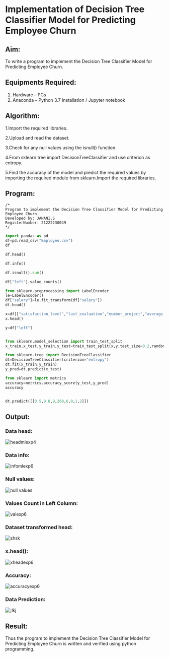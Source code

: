 # Implementation of Decision Tree Classifier Model for Predicting Employee Churn

## Aim:
To write a program to implement the Decision Tree Classifier Model for Predicting Employee Churn.

## Equipments Required:
1. Hardware – PCs
2. Anaconda – Python 3.7 Installation / Jupyter notebook

## Algorithm:
1.Import the required libraries.

2.Upload and read the dataset.

3.Check for any null values using the isnull() function.

4.From sklearn.tree import DecisionTreeClassifier and use criterion as entropy.

5.Find the accuracy of the model and predict the required values by importing the required module from sklearn.Import the required libraries.

## Program:
```
/*
Program to implement the Decision Tree Classifier Model for Predicting Employee Churn.
Developed by: JANANI.S
RegisterNumber: 21222230049 
*/
```
```PYTHON
import pandas as pd
df=pd.read_csv("Employee.csv")
df

df.head()

df.info()

df.isnull().sum()

df["left"].value_counts()

from sklearn.preprocessing import LabelEncoder
le=LabelEncoder()
df["salary"]=le.fit_transform(df["salary"])
df.head()

x=df[["satisfaction_level","last_evaluation","number_project","average_montly_hours","time_spend_company","Work_accident","promotion_last_5years","salary"]]
x.head()

y=df["left"]


from sklearn.model_selection import train_test_split
x_train,x_test,y_train,y_test=train_test_split(x,y,test_size=0.2,random_state=100)

from sklearn.tree import DecisionTreeClassifier
dt=DecisionTreeClassifier(criterion="entropy")
dt.fit(x_train,y_train)
y_pred=dt.predict(x_test)

from sklearn import metrics
accuracy=metrics.accuracy_score(y_test,y_pred)
accuracy


dt.predict([[0.5,0.8,9,260,6,0,1,2]])

```

## Output:
### Data head:
![headmlexp4](https://github.com/JananiSoundararajan/Implementation-of-Decision-Tree-Classifier-Model-for-Predicting-Employee-Churn/assets/119477549/2d80e64d-2af6-4896-9fb1-c528cebc4c7e)

### Data info:
![infomlexp6](https://github.com/JananiSoundararajan/Implementation-of-Decision-Tree-Classifier-Model-for-Predicting-Employee-Churn/assets/119477549/766d43af-4734-4928-9e8d-0eaaccec3d42)

### Null values:
![null values](https://github.com/JananiSoundararajan/Implementation-of-Decision-Tree-Classifier-Model-for-Predicting-Employee-Churn/assets/119477549/e478eda7-e031-4d65-9c93-bb94dcadbe75)

### Values Count in Left Column:
![valexp6](https://github.com/JananiSoundararajan/Implementation-of-Decision-Tree-Classifier-Model-for-Predicting-Employee-Churn/assets/119477549/a286317e-2ec9-4897-8fdb-47a9e3c1be89)

### Dataset transformed head:
![shsk](https://github.com/JananiSoundararajan/Implementation-of-Decision-Tree-Classifier-Model-for-Predicting-Employee-Churn/assets/119477549/26be2a72-d417-4878-9d85-fd97ab8b40c4)

### x.head():
![xheadexp6](https://github.com/JananiSoundararajan/Implementation-of-Decision-Tree-Classifier-Model-for-Predicting-Employee-Churn/assets/119477549/ffd3a395-b744-417a-a69a-dc16f4f0e61d)

### Accuracy:
![accuracyexp6](https://github.com/JananiSoundararajan/Implementation-of-Decision-Tree-Classifier-Model-for-Predicting-Employee-Churn/assets/119477549/5d62da04-811f-4df6-8454-d19f29267430)

### Data Prediction:
![;lkj](https://github.com/JananiSoundararajan/Implementation-of-Decision-Tree-Classifier-Model-for-Predicting-Employee-Churn/assets/119477549/396d9606-b88c-4d39-954a-46ab380ad9d8)

## Result:
Thus the program to implement the  Decision Tree Classifier Model for Predicting Employee Churn is written and verified using python programming.
